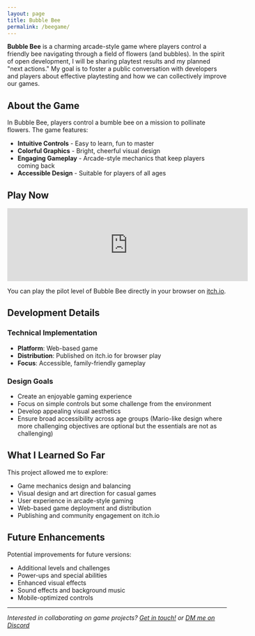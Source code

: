 ```yaml
---
layout: page
title: Bubble Bee
permalink: /beegame/
---
```


**Bubble Bee** is a charming arcade-style game where players control a friendly bee navigating through a field of flowers (and bubbles). In the spirit of open development, I will be sharing playtest results and my planned "next actions." My goal is to foster a public conversation with developers and players about effective playtesting and how we can collectively improve our games.

## About the Game

In Bubble Bee, players control a bumble bee on a mission to pollinate flowers. The game features:

- **Intuitive Controls** - Easy to learn, fun to master
- **Colorful Graphics** - Bright, cheerful visual design
- **Engaging Gameplay** - Arcade-style mechanics that keep players coming back
- **Accessible Design** - Suitable for players of all ages

## Play Now

<iframe frameborder="0" src="https://itch.io/embed/3270844" width="552" height="167"><a href="https://andybyte.itch.io/bubble-bee">Bubble Bee by Andybyte</a></iframe>

You can play the pilot level of Bubble Bee directly in your browser on [itch.io](https://andybyte.itch.io/bubble-bee).

## Development Details

### Technical Implementation
- **Platform**: Web-based game
- **Distribution**: Published on itch.io for browser play
- **Focus**: Accessible, family-friendly gameplay

### Design Goals
- Create an enjoyable gaming experience
- Focus on simple controls but some challenge from the environment
- Develop appealing visual aesthetics
- Ensure broad accessibility across age groups (Mario-like design where more challenging objectives are optional but the essentials are not as challenging)

## What I Learned So Far

This project allowed me to explore:
- Game mechanics design and balancing
- Visual design and art direction for casual games
- User experience in arcade-style gaming
- Web-based game deployment and distribution
- Publishing and community engagement on itch.io

## Future Enhancements

Potential improvements for future versions:
- Additional levels and challenges
- Power-ups and special abilities
- Enhanced visual effects
- Sound effects and background music
- Mobile-optimized controls

---

*Interested in collaborating on game projects? [Get in touch!](mailto:andybytesmail@gmail.com) or [DM me on Discord](https://discord.com/users/andybyte)*
